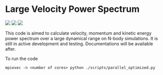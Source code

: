 # Large Velocity Power Spectrum

[![](https://img.shields.io/github/license/YujieH3/Large-Velocity-Power-Spectrum.svg)](LICENSE.md)
[![](https://img.shields.io/badge/Maintained%3F-yes-green.svg)]()
[![](https://img.shields.io/github/last-commit/YujieH3/Large-Velocity-Power-Spectrum.svg)]()
<!-- [![Documentation Status](https://readthedocs.org/projects/vpower/badge/?version=latest)](https://vpower.readthedocs.io/en/latest/?badge=latest) -->

This code is aimed to calculate velocity, momentum and kinetic energy power spectrum over a large dynamical range on N-body simulations. It is still in active development and testing. Documentations will be available after.
<!-- For more information, please refer to Vpower's [documentation](https://vpower.readthedocs.io/en/latest/). -->


To run the code
```
mpiexec -n <number of cores> python ./scripts/parallel_optimized.py
```


